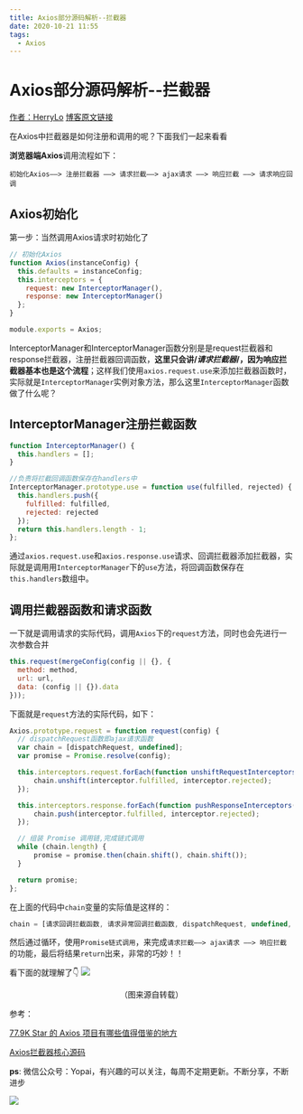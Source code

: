 ```yaml
---
title: Axios部分源码解析--拦截器
date: 2020-10-21 11:55
tags: 
  - Axios
---
```

# Axios部分源码解析--拦截器

[作者：HerryLo](https://github.com/HerryLo)
[博客原文链接](https://github.com/AttemptWeb/Record/issues/26)

在Axios中拦截器是如何注册和调用的呢？下面我们一起来看看

**浏览器端Axios**调用流程如下：

```
初始化Axios——> 注册拦截器 ——> 请求拦截——> ajax请求 ——> 响应拦截 ——> 请求响应回调
```

## Axios初始化

第一步：当然调用Axios请求时初始化了

```javascript
// 初始化Axios
function Axios(instanceConfig) {
  this.defaults = instanceConfig;
  this.interceptors = {
    request: new InterceptorManager(),
    response: new InterceptorManager()
  };
}

module.exports = Axios;
```
InterceptorManager和InterceptorManager函数分别是是request拦截器和response拦截器，注册拦截器回调函数，**这里只会讲/*请求拦截器*/，因为响应拦截器基本也是这个流程**；这样我们使用`axios.request.use`来添加拦截器函数时，实际就是`InterceptorManager`实例对象方法，那么这里`InterceptorManager`函数做了什么呢？

## InterceptorManager注册拦截函数

```javascript
function InterceptorManager() {
  this.handlers = [];
}

//负责将拦截回调函数保存在handlers中
InterceptorManager.prototype.use = function use(fulfilled, rejected) {
  this.handlers.push({
    fulfilled: fulfilled,
    rejected: rejected
  });
  return this.handlers.length - 1;
};
```
通过`axios.request.use`和`axios.response.use`请求、回调拦截器添加拦截器，实际就是调用用`InterceptorManager`下的`use`方法，将回调函数保存在`this.handlers`数组中。

## 调用拦截器函数和请求函数

一下就是调用请求的实际代码，调用`Axios`下的`request`方法，同时也会先进行一次参数合并
```javascript
this.request(mergeConfig(config || {}, {
  method: method,
  url: url,
  data: (config || {}).data
}));
```

下面就是`request`方法的实际代码，如下：
```javascript
Axios.prototype.request = function request(config) {
  // dispatchRequest函数即ajax请求函数
  var chain = [dispatchRequest, undefined];
  var promise = Promise.resolve(config);

  this.interceptors.request.forEach(function unshiftRequestInterceptors(interceptor) {
      chain.unshift(interceptor.fulfilled, interceptor.rejected);
  });

  this.interceptors.response.forEach(function pushResponseInterceptors(interceptor) {
      chain.push(interceptor.fulfilled, interceptor.rejected);
  });

  // 组装 Promise 调用链,完成链式调用
  while (chain.length) {
      promise = promise.then(chain.shift(), chain.shift());
  }

  return promise;
};
```
在上面的代码中`chain`变量的实际值是这样的：
```javascript
chain = [请求回调拦截函数, 请求异常回调拦截函数, dispatchRequest, undefined, 响应回调拦截函数, 响应异常回调拦截函数 ]
```
然后通过循环，使用`Promise链式调用`，来完成`请求拦截——> ajax请求 ——> 响应拦截`的功能，最后将结果`return`出来，非常的巧妙！！

看下面的就理解了👇
![](https://p3-juejin.byteimg.com/tos-cn-i-k3u1fbpfcp/12cbfa5ce9aa4983b80a039eb5e5d83b~tplv-k3u1fbpfcp-zoom-1.image)
<center>（图来源自转载）</center>

参考：

[77.9K Star 的 Axios 项目有哪些值得借鉴的地方](https://juejin.im/post/6885471967714115597#heading-3)

[Axios拦截器核心源码](https://github.com/axios/axios/blob/master/lib/core/Axios.js#L27)

**ps**: 微信公众号：Yopai，有兴趣的可以关注，每周不定期更新。不断分享，不断进步

![](/webChat1.png)

